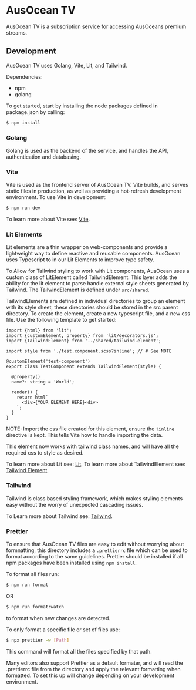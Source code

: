 # AusOcean TV
AusOcean TV is a subscription service for accessing AusOceans premium streams.

## Development
AusOcean TV uses Golang, Vite, Lit, and Tailwind.

Dependencies:
- npm
- golang

To get started, start by installing the node packages defined in package.json
by calling:
```bash
$ npm install
```

### Golang
Golang is used as the backend of the service, and handles the API,
authentication and databasing.

### Vite
Vite is used as the frontend server of AusOcean TV. Vite builds, and serves
static files in production, as well as providing a hot-refresh development
environment. To use Vite in development:
```bash
$ npm run dev
```
To learn more about Vite see: [Vite](https://vite.dev).

### Lit Elements
Lit elements are a thin wrapper on web-components and provide a lightweight
way to define reactive and reusable components. AusOcean uses Typescript to
in our Lit Elements to improve type safety.

To Allow for Tailwind styling to work with Lit components, AusOcean uses a
custom class of LitElement called TailwindElement. This layer adds the
ability for the lit element to parse handle external style sheets generated
by Tailwind. The TailwindElement is defined under ```src/shared```.

TailwindElements are defined in individual directories to group an element
with its style sheet, these directories should be stored in the src parent
directory. To create the element, create a new typescript file, and a new css
file. Use the following template to get started:
``` TSX
import {html} from 'lit';
import {customElement, property} from 'lit/decorators.js';
import {TailwindElement} from '../shared/tailwind.element';

import style from './test.component.scss?inline'; // # See NOTE

@customElement('test-component')
export class TestComponent extends TailwindElement(style) {

  @property()
  name?: string = 'World';

  render() {
    return html`
      <div>{YOUR ELEMENT HERE}<div>
    `;
  }
}
```

NOTE: Import the css file created for this element, ensure the ```?inline```
directive is kept. This tells Vite how to handle importing the data.

This element now works with tailwind class names, and will have all the
required css to style as desired.

To learn more about Lit see: [Lit](https://lit.dev/).
To learn more about TailwindElement see: [Tailwind Element](https://github.com/butopen/web-components-tailwind-starter-kit).

### Tailwind
Tailwind is class based styling framework, which makes styling elements easy
without the worry of unexpected cascading issues.

To Learn more about Tailwind see: [Tailwind](https://tailwindcss.com/).

### Prettier
To ensure that AusOcean TV files are easy to edit without worrying about formnatting, this directory includes
a ```.prettierrc``` file which can be used to format according to the same guidelines. Prettier should be installed
if all npm packages have been installed using ```npm install```.

To format all files run:
```bash
$ npm run format
```
OR
```bash
$ npm run format:watch
```
to format when new changes are detected.

To only format a specific file or set of files use:
```bash
$ npx prettier -w [Path]
```
This command will format all the files specified by that path.

Many editors also support Prettier as a default formater, and will read the .prettierrc file from the directory and
apply the relevant formatting when formatted. To set this up will change depending on your development environment.
